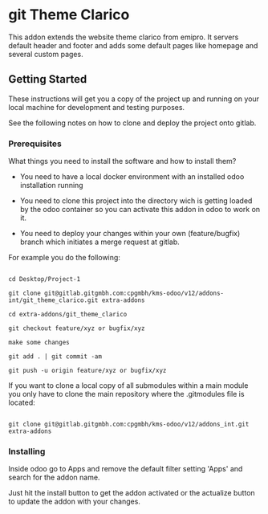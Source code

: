 # git Theme Clarico

This addon extends the website theme clarico from emipro. It servers default header and footer and adds some default pages like homepage and several custom pages.


## Getting Started


These instructions will get you a copy of the project up and running on your local machine for development and testing purposes. 

See the following notes on how to clone and deploy the project onto gitlab.


### Prerequisites


What things you need to install the software and how to install them?


- You need to have a local docker environment with an installed odoo installation running

- You need to clone this project into the directory wich is getting loaded by the odoo container so you can activate this addon in odoo to work on it.

- You need to deploy your changes within your own (feature/bugfix) branch which initiates a merge request at gitlab.


For example you do the following:


```

cd Desktop/Project-1

git clone git@gitlab.gitgmbh.com:cpgmbh/kms-odoo/v12/addons-int/git_theme_clarico.git extra-addons

cd extra-addons/git_theme_clarico

git checkout feature/xyz or bugfix/xyz

make some changes

git add . | git commit -am

git push -u origin feature/xyz or bugfix/xyz

```


If you want to clone a local copy of all submodules within a main module you only have to clone the main repository where the .gitmodules file is located:


```

git clone git@gitlab.gitgmbh.com:cpgmbh/kms-odoo/v12/addons_int.git extra-addons

```



### Installing


Inside odoo go to Apps and remove the default filter setting 'Apps' and search for the addon name.

Just hit the install button to get the addon activated or the actualize button to update the addon with your changes.


